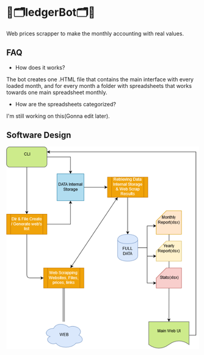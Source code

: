 # :money_with_wings::card_index_dividers:ledgerBot:card_index_dividers::money_with_wings:
Web prices scrapper to make the monthly accounting with real values.

## FAQ

* How does it works?

The bot creates one .HTML file that contains the main interface with every loaded month, and for every month a folder with spreadsheets that works towards one main spreadsheet monthly.

* How are the spreadsheets categorized?

I'm still working on this(Gonna edit later).

## Software Design

![alt text](https://github.com/jpromanonet/ledgerBot/blob/master/ledgerBot.png)
